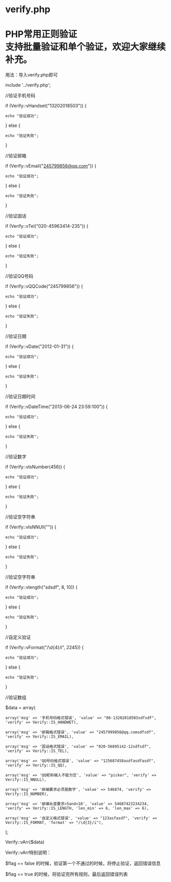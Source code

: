 verify.php
================================================================================
PHP常用正则验证  
支持批量验证和单个验证，欢迎大家继续补充。
================================================================================

用法：导入verify.php即可

include '../verify.php';

//验证手机号码

if (Verify::vHandset("13202018503")) {

    echo "验证成功";
    
} else {

    echo "验证失败";
    
}

//验证邮箱

if (Verify::vEmail("245799856@qq.com")) {

    echo "验证成功";
    
} else {

    echo "验证失败";
    
}


//验证固话

if (Verify::vTel("020-45963414-235")) {

    echo "验证成功";
    
} else {

    echo "验证失败";
    
}


//验证QQ号码

if (Verify::vQQCode("245799856")) {

    echo "验证成功";
    
} else {

    echo "验证失败";
    
}


//验证日期

if (Verify::vDate("2012-01-31")) {

    echo "验证成功";
    
} else {

    echo "验证失败";
    
}


//验证日期时间

if (Verify::vDateTime("2013-06-24 23:59:100")) {

    echo "验证成功";
    
} else {

    echo "验证失败";
    
}


//验证数字

if (Verify::vIsNumber(456)) {

    echo "验证成功";
    
} else {

    echo "验证失败";
    
}

//验证空字符串

if (Verify::vIsNNUll("")) {

    echo "验证成功";
    
} else {

    echo "验证失败";
    
}


//验证空字符串

if (Verify::vlength("sdsdf", 8, 10)) {

    echo "验证成功";
    
} else {

    echo "验证失败";
    
}

//自定义验证

if (Verify::vFormat("/\d{4}/i", 2245)) {

    echo "验证成功";
    
} else {

    echo "验证失败";
    
}

//验证数组

$data = array(

    array('msg' => '手机号码格式错误', 'value' => "86-13202018503sdfsdf", 'verify' => Verify::IS_HANDWET),
    
    array('msg' => '邮箱格式错误', 'value' => "2457999856@qq.comsdfsdf", 'verify' => Verify::IS_EMAIL),
    
    array('msg' => '固话格式错误', 'value' => "020-56895142-12sdfsdf", 'verify' => Verify::IS_TEL),
    
    array('msg' => 'QQ号码格式错误', 'value' => "125687458asdfasdfasdf", 'verify' => Verify::IS_QQ),
    
    array('msg' => 'QQ昵称输入不能为空', 'value' => "picker", 'verify' => Verify::IS_NNULL),
    
    array('msg' => '邮编要求必须是数字', 'value' => 546874, 'verify' => Verify::IS_NUMBER),
    
    array('msg' => '邮编长度要求>5and<10', 'value' => 54687423234234, 'verify' => Verify::IS_LENGTH, 'len_min' => 6, 'len_max' => 6),
    
    array('msg' => '自定义格式错误', 'value' => "123asfasdf", 'verify' => Verify::IS_FORMAT, 'format' => "/\d{3}/i"),
    
);

Verify::vArr($data)


Verify::vArr特别说明：

$flag == false 的时候，验证第一个不通过的时候，将停止验证，返回错误信息

$flag == true 的时候，将验证完所有规则，最后返回错误列表
